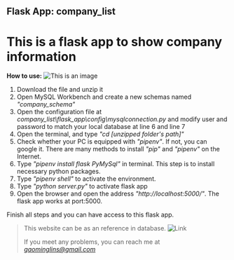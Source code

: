 ## Flask App: company_list
# This is a flask app to show company information

**How to use:**
![This is an image](https://s3.us-east-1.amazonaws.com/General_V88/boomyeah2015/codingdojo/curriculum/content/chapter/1626360541__Screen%20Shot%202021-07-15%20at%209.18.37%20AM.png)
1. Download the file and unzip it
2. Open MySQL Workbench and create a new schemas named *"company_schema"*
3. Open the configuration file at *company_list\flask_app\config\mysqlconnection.py* and modify user and password to match your local database at line 6 and line 7
4. Open the terminal, and type *"cd [unzipped folder's path]"*
5. Check whether your PC is equipped with *"pipenv"*. If not, you can google it. There are many methods to install *"pip"* and *"pipenv"* on the Internet.
6. Type *"pipenv install flask PyMySql"* in terminal. This step is to install necessary python packages.
7. Type *"pipenv shell"* to activate the environment. 
8. Type *"python server.py"* to activate flask app
9. Open the browser and open the address *"http://localhost:5000/"*. The flask app works at port:5000.

Finish all steps and you can have access to this flask app.

> This website can be as an reference in database. ![Link](https://www.visualcapitalist.com/the-biggest-companies-in-the-world-in-2021/)
> 
> If you meet any problems, you can reach me at *gaominglins@gmail.com*

